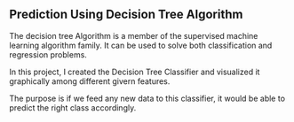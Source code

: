 ## Prediction Using Decision Tree Algorithm

The decision tree Algorithm is a member of the supervised machine learning algorithm family. It can be used to solve both classification and regression problems.

In this project, I created the Decision Tree Classifier and visualized it graphically among different givern features.

The purpose is if we feed any new data to this classifier, it would be able to predict the right class accordingly.
